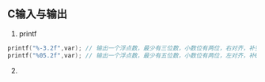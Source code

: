## C输入与输出

1. printf

``` c
printf("%-3.2f",var); // 输出一个浮点数，最少有三位数，小数位有两位，右对齐，补空格
printf("%05.2f",var); // 输出一个浮点数，最少有五位数，小数位有两位，左对齐，补0
```

2. 